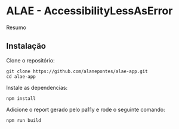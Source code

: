 # ALAE - AccessibilityLessAsError

Resumo

## Instalação

Clone o repositório:
```
git clone https://github.com/alanepontes/alae-app.git
cd alae-app
```

Instale as dependencias:
```
npm install
```

Adicione o report gerado pelo pa11y e rode o seguinte comando:
```
npm run build
```